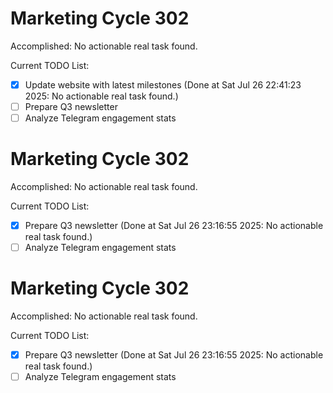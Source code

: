 # Marketing Cycle 302

Accomplished: No actionable real task found.

Current TODO List:

- [x] Update website with latest milestones  (Done at Sat Jul 26 22:41:23 2025: No actionable real task found.)
- [ ] Prepare Q3 newsletter
- [ ] Analyze Telegram engagement stats

# Marketing Cycle 302

Accomplished: No actionable real task found.

Current TODO List:

- [x] Prepare Q3 newsletter  (Done at Sat Jul 26 23:16:55 2025: No actionable real task found.)
- [ ] Analyze Telegram engagement stats

# Marketing Cycle 302

Accomplished: No actionable real task found.

Current TODO List:

- [x] Prepare Q3 newsletter  (Done at Sat Jul 26 23:16:55 2025: No actionable real task found.)
- [ ] Analyze Telegram engagement stats